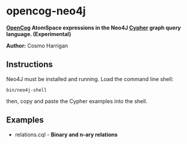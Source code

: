 # opencog-neo4j

**[OpenCog](https://github.com/opencog) AtomSpace expressions in the Neo4J [Cypher](http://neo4j.com/docs/stable/cypher-query-lang.html) graph query language. (Experimental)**

**Author:** Cosmo Harrigan

## Instructions

Neo4J must be installed and running. Load the command line shell:

    bin/neo4j-shell

then, copy and paste the Cypher examples into the shell.

## Examples

* relations.cql - **Binary and n-ary relations**
